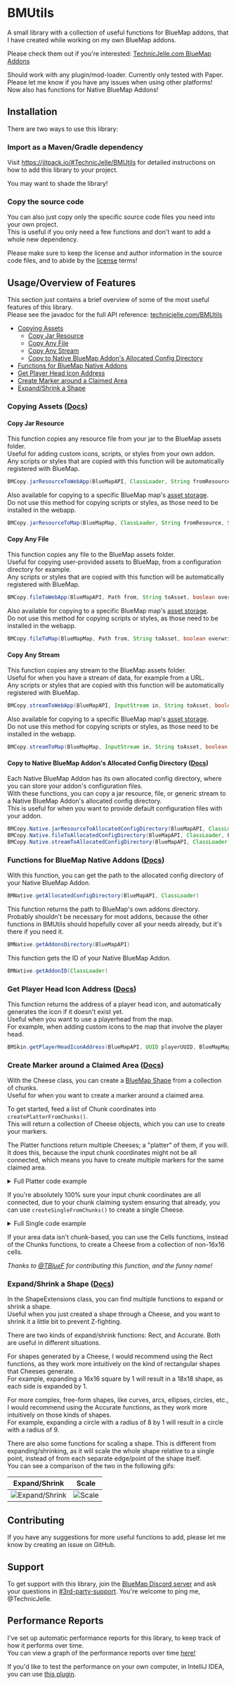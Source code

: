 # BMUtils
A small library with a collection of useful functions for BlueMap addons,
that I have created while working on my own BlueMap addons.

Please check them out if you're interested:
[TechnicJelle.com BlueMap Addons](https://technicjelle.com/#%F0%9F%8C%90-bluemap-addons)

Should work with any plugin/mod-loader. Currently only tested with Paper.
Please let me know if you have any issues when using other platforms!  
Now also has functions for Native BlueMap Addons!

## Installation
There are two ways to use this library:

### Import as a Maven/Gradle dependency
Visit https://jitpack.io/#TechnicJelle/BMUtils for detailed instructions
on how to add this library to your project.

You may want to shade the library!

### Copy the source code
You can also just copy only the specific source code files you need into your own project.\
This is useful if you only need a few functions and don't want to add a whole new dependency.

Please make sure to keep the license and author information in the source code files,
and to abide by the [license](LICENSE) terms!

## Usage/Overview of Features
This section just contains a brief overview of some of the most useful features of this library.\
Please see the javadoc for the full API reference: [technicjelle.com/BMUtils](https://technicjelle.com/BMUtils)

- [Copying Assets](#copying-assets-docs)
	- [Copy Jar Resource](#copy-jar-resource)
	- [Copy Any File](#copy-any-file)
	- [Copy Any Stream](#copy-any-stream)
	- [Copy to Native BlueMap Addon's Allocated Config Directory](#copy-to-native-bluemap-addons-allocated-config-directory-docs)
- [Functions for BlueMap Native Addons](#functions-for-bluemap-native-addons-docs)
- [Get Player Head Icon Address](#get-player-head-icon-address-docs)
- [Create Marker around a Claimed Area](#create-marker-around-a-claimed-area-docs)
- [Expand/Shrink a Shape](#expandshrink-a-shape-docs )

### Copying Assets ([Docs](https://technicjelle.com/BMUtils/com/technicjelle/BMCopy.html))
#### Copy Jar Resource
This function copies any resource file from your jar to the BlueMap assets folder.\
Useful for adding custom icons, scripts, or styles from your own addon.\
Any scripts or styles that are copied with this function will be automatically registered with BlueMap.
```java
BMCopy.jarResourceToWebApp(BlueMapAPI, ClassLoader, String fromResource, String toAsset, boolean overwrite)
```

Also available for copying to a specific BlueMap map's [asset storage](https://bluecolored.de/bluemapapi/latest/de/bluecolored/bluemap/api/AssetStorage.html).\
Do not use this method for copying scripts or styles, as those need to be installed in the webapp.
```java
BMCopy.jarResourceToMap(BlueMapMap, ClassLoader, String fromResource, String toAsset, boolean overwrite)
```

#### Copy Any File
This function copies any file to the BlueMap assets folder.\
Useful for copying user-provided assets to BlueMap, from a configuration directory for example.\
Any scripts or styles that are copied with this function will be automatically registered with BlueMap.
```java
BMCopy.fileToWebApp(BlueMapAPI, Path from, String toAsset, boolean overwrite)
```

Also available for copying to a specific BlueMap map's [asset storage](https://bluecolored.de/bluemapapi/latest/de/bluecolored/bluemap/api/AssetStorage.html).\
Do not use this method for copying scripts or styles, as those need to be installed in the webapp.
```java
BMCopy.fileToMap(BlueMapMap, Path from, String toAsset, boolean overwrite)
```

#### Copy Any Stream
This function copies any stream to the BlueMap assets folder.\
Useful for when you have a stream of data, for example from a URL.\
Any scripts or styles that are copied with this function will be automatically registered with BlueMap.
```java
BMCopy.streamToWebApp(BlueMapAPI, InputStream in, String toAsset, boolean overwrite)
```

Also available for copying to a specific BlueMap map's [asset storage](https://bluecolored.de/bluemapapi/latest/de/bluecolored/bluemap/api/AssetStorage.html).\
Do not use this method for copying scripts or styles, as those need to be installed in the webapp.
```java
BMCopy.streamToMap(BlueMapMap, InputStream in, String toAsset, boolean overwrite)
```

#### Copy to Native BlueMap Addon's Allocated Config Directory ([Docs](https://technicjelle.com/BMUtils/com/technicjelle/BMCopy.Native.html))
Each Native BlueMap Addon has its own allocated config directory, where you can store your addon's configuration files.\
With these functions, you can copy a jar resource, file, or generic stream
to a Native BlueMap Addon's allocated config directory.\
This is useful for when you want to provide default configuration files with your addon.

```java
BMCopy.Native.jarResourceToAllocatedConfigDirectory(BlueMapAPI, ClassLoader, String fromResource, String toFile, boolean overwrite)
BMCopy.Native.fileToAllocatedConfigDirectory(BlueMapAPI, ClassLoader, Path from, String toFile, boolean overwrite)
BMCopy.Native.streamToAllocatedConfigDirectory(BlueMapAPI, ClassLoader, InputStream in, String toFile, boolean overwrite)
```

### Functions for BlueMap Native Addons ([Docs](https://technicjelle.com/BMUtils/com/technicjelle/BMNative.html))
With this function, you can get the path to the allocated config directory of your Native BlueMap Addon.
```java
BMNative.getAllocatedConfigDirectory(BlueMapAPI, ClassLoader)
```

This function returns the path to BlueMap's own addons directory.\
Probably shouldn't be necessary for most addons,
because the other functions in BMUtils should hopefully cover all your needs already,
but it's there if you need it.
```java
BMNative.getAddonsDirectory(BlueMapAPI)
```

This function gets the ID of your Native BlueMap Addon.
```java
BMNative.getAddonID(ClassLoader)
```

### Get Player Head Icon Address ([Docs](https://technicjelle.com/BMUtils/com/technicjelle/BMSkin.html))
This function returns the address of a player head icon,
and automatically generates the icon if it doesn't exist yet.\
Useful when you want to use a playerhead from the map.\
For example, when adding custom icons to the map that involve the player head.
```java
BMSkin.getPlayerHeadIconAddress(BlueMapAPI, UUID playerUUID, BlueMapMap)
```

### Create Marker around a Claimed Area ([Docs](https://technicjelle.com/BMUtils/com/technicjelle/Cheese.html))
With the Cheese class, you can create a [BlueMap Shape](https://bluecolored.de/bluemapapi/latest/de/bluecolored/bluemap/api/math/Shape.html) from a collection of chunks.\
Useful for when you want to create a marker around a claimed area.

To get started, feed a list of Chunk coordinates into `createPlatterFromChunks()`.\
This will return a collection of Cheese objects, which you can use to create your markers.

The Platter functions return multiple Cheeses; a "platter" of them, if you will.\
It does this, because the input chunk coordinates might not be all connected,
which means you have to create multiple markers for the same claimed area.

<details>
<summary>Full Platter code example</summary>

```java
@Event
void onPlayerClaimEvent(Player player, Town claimedTown) {
	//assuming a class member of Map<World, MarkerSet> markerSetMap;
	MarkerSet markerSet = markerSetMap.get(claimedTown.getWorld());

	Collection<Vector2i> chunkCoordinates = claimedTown.getClaimedChunks().stream()
		.map(chunk -> new Vector2i(chunk.getX(), chunk.getZ()))
		.collect(Collectors.toList());

	Collection<Cheese> platter = Cheese.createPlatterFromChunks(chunkCoordinates);
	for (int i = 0; i < platter.size(); i++) {
		Cheese cheese = platter[i];
		ShapeMarker chunkMarker = new ShapeMarker.Builder()
			.label(claimedTown.getName())
			.shape(cheese.getShape())
			.holes(cheese.getHoles())
			//...
			.build();
		markerSet.put("town-" + claimedTown.getName() + "-segment-" + i, chunkMarker);
	}
}
```
**Note:** You should probably run this on a separate thread, as to not block the main server thread!
</details>

If you're absolutely 100% sure your input chunk coordinates are all connected,
due to your chunk claiming system ensuring that already,
you can use `createSingleFromChunks()` to create a single Cheese.

<details>
<summary>Full Single code example</summary>

```java
@Event
void onPlayerClaimEvent(Player player, Town claimedTown) {
	//assuming a class member of Map<World, MarkerSet> markerSetMap;
	MarkerSet markerSet = markerSetMap.get(claimedTown.getWorld());

	Collection<Vector2i> chunkCoordinates = claimedTown.getClaimedChunks().stream()
		.map(chunk -> new Vector2i(chunk.getX(), chunk.getZ()))
		.collect(Collectors.toList());

	Cheese cheese = Cheese.createFromChunks(chunkCoordinates);
	ExtrudeMarker chunkMarker = new ExtrudeMarker.builder()
		.label(claimedTown.getName())
		.shape(cheese.getShape())
		.holes(cheese.getHoles())
		//...
		.build();
	markerSet.put("town-" + claimedTown.getName(), chunkMarker);
}
```

</details>

If your area data isn't chunk-based, you can use the Cells functions, instead of the Chunks functions,
to create a Cheese from a collection of non-16x16 cells.

_Thanks to [@TBlueF](https://github.com/TBlueF) for contributing this function, and the funny name!_

### Expand/Shrink a Shape ([Docs](https://technicjelle.com/BMUtils/com/technicjelle/ShapeExtensions.html))
In the ShapeExtensions class, you can find multiple functions to expand or shrink a shape.\
Useful when you just created a shape through a Cheese, and you want to shrink it a little bit to prevent Z-fighting.

There are two kinds of expand/shrink functions: Rect, and Accurate. Both are useful in different situations.

For shapes generated by a Cheese, I would recommend using the Rect functions,
as they work more intuitively on the kind of rectangular shapes that Cheeses generate.\
For example, expanding a 16x16 square by 1 will result in a 18x18 shape, as each side is expanded by 1.

For more complex, free-form shapes, like curves, arcs, ellipses, circles, etc.,
I would recommend using the Accurate functions,
as they work more intuitively on those kinds of shapes.\
For example, expanding a circle with a radius of 8 by 1 will result in a circle with a radius of 9.

There are also some functions for scaling a shape. This is different from expanding/shrinking,
as it will scale the whole shape relative to a single point,
instead of from each separate edge/point of the shape itself.\
You can see a comparison of the two in the following gifs:

| Expand/Shrink                                             | Scale                                     |
|-----------------------------------------------------------|-------------------------------------------|
| ![Expand/Shrink](.github/readme_assets/expand-shrink.gif) | ![Scale](.github/readme_assets/scale.gif) |

## Contributing
If you have any suggestions for more useful functions to add, please let me know by creating an issue on GitHub.

## Support
To get support with this library, join the [BlueMap Discord server](https://bluecolo.red/map-discord)
and ask your questions in [#3rd-party-support](https://discord.com/channels/665868367416131594/863844716047106068). You're welcome to ping me, @TechnicJelle.

## Performance Reports
I've set up automatic performance reports for this library, to keep track of how it performs over time.\
You can view a graph of the performance reports over time [here!](https://technicjelle.com/BMUtils-PerformanceReports/)

If you'd like to test the performance on your own computer, in IntelliJ IDEA, you can use [this plugin](https://github.com/artyushov/idea-jmh-plugin).
